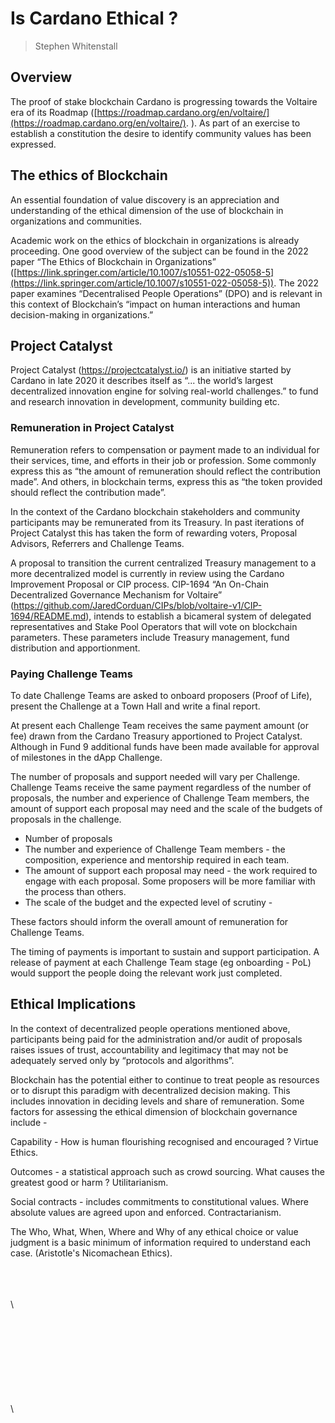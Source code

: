 # Is Cardano Ethical ?

> Stephen Whitenstall

## Overview

The proof of stake blockchain Cardano is progressing towards the Voltaire era of its Roadmap ([https://roadmap.cardano.org/en/voltaire/](https://roadmap.cardano.org/en/voltaire/). ). As part of an exercise to establish a constitution the desire to identify community values has been expressed.&#x20;

## The ethics of Blockchain

An essential foundation of value discovery is an appreciation and understanding of the ethical dimension of the use of blockchain in organizations and communities.&#x20;

Academic work on the ethics of blockchain in organizations is already proceeding. One good overview of the subject can be found in the 2022 paper “The Ethics of Blockchain in Organizations” ([https://link.springer.com/article/10.1007/s10551-022-05058-5](https://link.springer.com/article/10.1007/s10551-022-05058-5)). The 2022 paper examines “Decentralised People Operations” (DPO) and is relevant in this context of Blockchain’s “impact on human interactions and human decision-making in organizations.”

## Project Catalyst

Project Catalyst (https://projectcatalyst.io/) is an initiative started by Cardano in late 2020 it describes itself as “... the world’s largest decentralized innovation engine for solving real-world challenges.”  to fund and research innovation in development, community building etc.

### Remuneration in Project Catalyst

Remuneration refers to compensation or payment made to an individual for their services, time, and efforts in their job or profession. Some commonly express this as “the amount of remuneration should reflect the contribution made”. And others, in blockchain terms, express this as “the token provided should reflect the contribution made”.

In the context of the Cardano blockchain stakeholders and community participants may be remunerated from its Treasury. In past iterations of Project Catalyst this has taken the form of rewarding voters, Proposal Advisors, Referrers and Challenge Teams.

A proposal to transition  the current centralized Treasury management to a more decentralized model is currently in review using the Cardano Improvement Proposal or CIP process. CIP-1694 “An On-Chain Decentralized Governance Mechanism for Voltaire” (https://github.com/JaredCorduan/CIPs/blob/voltaire-v1/CIP-1694/README.md), intends to establish a bicameral system of delegated representatives and Stake Pool Operators that will vote on blockchain parameters. These parameters include Treasury management, fund distribution and apportionment.

### Paying Challenge Teams

To date Challenge Teams are asked to onboard proposers (Proof of Life), present the Challenge at a Town Hall and write a final report.&#x20;

At present each Challenge Team receives the same payment amount (or fee) drawn from the Cardano Treasury apportioned to Project Catalyst. Although in Fund 9 additional funds have been made available for approval of milestones in the dApp Challenge.

The number of proposals and support needed will vary per Challenge.  Challenge Teams receive the same payment regardless of the number of proposals, the number and experience of Challenge Team members, the amount of support each proposal may need and the scale of the budgets of proposals in the challenge.

* Number of proposals
* The number and experience of Challenge Team members - the composition, experience and mentorship required in each team.
* The amount of support each proposal may need - the work required to engage with each proposal. Some proposers will be more familiar with the process than others.&#x20;
* The scale of the budget and the expected level of scrutiny - &#x20;

These factors should inform the overall amount of remuneration for Challenge Teams.

The timing of payments is important to sustain and support participation. A release of payment at each Challenge Team stage (eg onboarding - PoL) would support the people doing the relevant work just completed.&#x20;

## Ethical Implications

In the context of decentralized people operations mentioned above, participants being paid for the administration and/or audit of proposals raises issues of trust, accountability and legitimacy that may not be adequately served only by “protocols and algorithms”.

Blockchain has the potential either to continue to treat people as resources or to disrupt this paradigm with decentralized decision making. This includes innovation in deciding levels and share of remuneration. Some factors for assessing the ethical dimension of blockchain governance include -&#x20;

Capability - How is human flourishing recognised and encouraged ? Virtue Ethics.

Outcomes - a statistical approach such as crowd sourcing. What causes the greatest good or harm ? Utilitarianism.

Social contracts - includes commitments to constitutional values. Where absolute values are agreed upon and enforced. Contractarianism.

The Who, What, When, Where and Why of any ethical choice or value judgment is a basic minimum of information required to understand each case. (Aristotle's Nicomachean Ethics).

\
\
\
\


&#x20;

\
\
\
\
\
\
\
\
\
